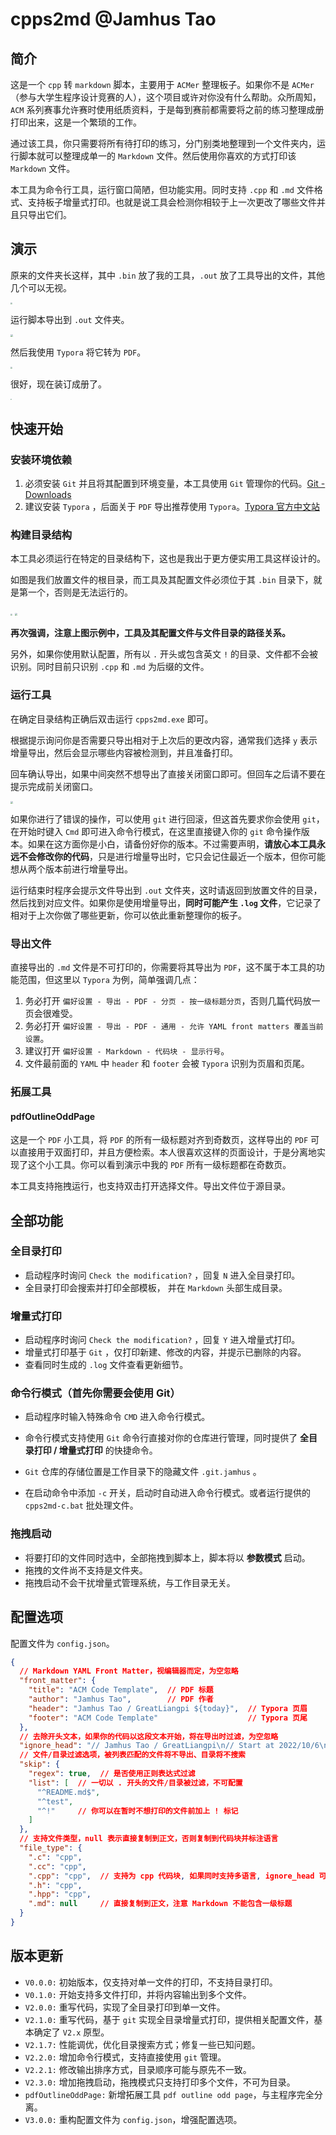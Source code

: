 # cpps2md @Jamhus Tao



## 简介

这是一个 `cpp` 转 `markdown` 脚本，主要用于 `ACMer` 整理板子。如果你不是 `ACMer`（参与大学生程序设计竞赛的人），这个项目或许对你没有什么帮助。众所周知，`ACM` 系列赛事允许赛时使用纸质资料，于是每到赛前都需要将之前的练习整理成册打印出来，这是一个繁琐的工作。 

通过该工具，你只需要将所有待打印的练习，分门别类地整理到一个文件夹内，运行脚本就可以整理成单一的 `Markdown` 文件。然后使用你喜欢的方式打印该 `Markdown` 文件。

本工具为命令行工具，运行窗口简陋，但功能实用。同时支持 `.cpp` 和 `.md` 文件格式、支持板子增量式打印。也就是说工具会检测你相较于上一次更改了哪些文件并且只导出它们。



## 演示

原来的文件夹长这样，其中 `.bin` 放了我的工具，`.out` 放了工具导出的文件，其他几个可以无视。

<img src="https://s2.loli.net/2023/08/19/oIlsUwgMHNbrnKd.png" alt=" " style="zoom:20%;" />

运行脚本导出到 `.out` 文件夹。

<img src="https://s2.loli.net/2023/08/19/7duOaxQoIEG9qc5.png" alt=" " style="zoom:25%;" />

然后我使用 `Typora` 将它转为 `PDF`。

<img src="https://s2.loli.net/2023/08/19/aUuqZRcs9V8HWjD.png" alt=" " style="zoom:20%;" />

很好，现在装订成册了。

<img src="https://s2.loli.net/2023/08/19/JvQIiHCP1emtUh8.jpg" alt=" " style="zoom:14%;" />



## 快速开始

### 安装环境依赖

1. 必须安装 `Git` 并且将其配置到环境变量，本工具使用 `Git` 管理你的代码。[Git - Downloads](https://git-scm.com/downloads) 
2. 建议安装 `Typora` ，后面关于 `PDF` 导出推荐使用 `Typora`。[Typora 官方中文站](https://typoraio.cn/) 

### 构建目录结构

本工具必须运行在特定的目录结构下，这也是我出于更方便实用工具这样设计的。

如图是我们放置文件的根目录，而工具及其配置文件必须位于其 `.bin` 目录下，就是第一个，否则是无法运行的。

<img src="https://s2.loli.net/2023/08/19/oIlsUwgMHNbrnKd.png" style="zoom:20%;" />

<img src="https://s2.loli.net/2023/08/19/8E6YfpwqlBZ2jHI.png" alt=" " style="zoom:25.6%;" />

**再次强调，注意上图示例中，工具及其配置文件与文件目录的路径关系。**

另外，如果你使用默认配置，所有以 `.` 开头或包含英文 `!` 的目录、文件都不会被识别。同时目前只识别 `.cpp` 和 `.md` 为后缀的文件。

### 运行工具

在确定目录结构正确后双击运行 `cpps2md.exe` 即可。

根据提示询问你是否需要只导出相对于上次后的更改内容，通常我们选择 `y` 表示增量导出，然后会显示哪些内容被检测到，并且准备打印。

回车确认导出，如果中间突然不想导出了直接关闭窗口即可。但回车之后请不要在提示完成前关闭窗口。

<img src="https://s2.loli.net/2023/08/19/7duOaxQoIEG9qc5.png" alt=" " style="zoom:25%;" />

如果你进行了错误的操作，可以使用 `git` 进行回滚，但这首先要求你会使用 `git`，在开始时键入 `Cmd` 即可进入命令行模式，在这里直接键入你的 `git` 命令操作版本。如果在这方面你是小白，请备份好你的版本。不过需要声明，**请放心本工具永远不会修改你的代码**，只是进行增量导出时，它只会记住最近一个版本，但你可能想从两个版本前进行增量导出。

运行结束时程序会提示文件导出到 `.out` 文件夹，这时请返回到放置文件的目录，然后找到对应文件。如果你是使用增量导出，**同时可能产生 `.log` 文件**，它记录了相对于上次你做了哪些更新，你可以依此重新整理你的板子。

### 导出文件

直接导出的 `.md` 文件是不可打印的，你需要将其导出为 `PDF`，这不属于本工具的功能范围，但这里以 `Typora` 为例，简单强调几点：

1. 务必打开 `偏好设置 - 导出 - PDF - 分页 - 按一级标题分页`，否则几篇代码放一页会很难受。
2. 务必打开 `偏好设置 - 导出 - PDF - 通用 - 允许 YAML front matters 覆盖当前设置`。
3. 建议打开 `偏好设置 - Markdown - 代码块 - 显示行号`。
3. 文件最前面的 `YAML` 中 `header` 和 `footer` 会被 `Typora` 识别为页眉和页尾。

### 拓展工具

#### pdfOutlineOddPage

这是一个 `PDF` 小工具，将 `PDF` 的所有一级标题对齐到奇数页，这样导出的 `PDF` 可以直接用于双面打印，并且方便检索。本人很喜欢这样的页面设计，于是分离地实现了这个小工具。你可以看到演示中我的 `PDF` 所有一级标题都在奇数页。

本工具支持拖拽运行，也支持双击打开选择文件。导出文件位于源目录。



## 全部功能

### 全目录打印

* 启动程序时询问 `Check the modification?` ，回复 `N` 进入全目录打印。
* 全目录打印会搜索并打印全部模板， 并在 `Markdown` 头部生成目录。

### 增量式打印

* 启动程序时询问 `Check the modification?` ，回复 `Y` 进入增量式打印。
* 增量式打印基于 `Git` ，仅打印新建、修改的内容，并提示已删除的内容。
* 查看同时生成的 `.log` 文件查看更新细节。

### 命令行模式（首先你需要会使用 Git）

* 启动程序时输入特殊命令 `CMD` 进入命令行模式。
* 命令行模式支持使用 `Git` 命令行直接对你的仓库进行管理，同时提供了 **全目录打印 / 增量式打印** 的快捷命令。
* `Git` 仓库的存储位置是工作目录下的隐藏文件 `.git.jamhus` 。

* 在启动命令中添加 `-c` 开关，启动时自动进入命令行模式。或者运行提供的 `cpps2md-c.bat` 批处理文件。

### 拖拽启动

* 将要打印的文件同时选中，全部拖拽到脚本上，脚本将以 **参数模式** 启动。
* 拖拽的文件尚不支持是文件夹。
* 拖拽启动不会干扰增量式管理系统，与工作目录无关。



## 配置选项

配置文件为 `config.json`。

``` json
{
  // Markdown YAML Front Matter，视编辑器而定，为空忽略
  "front_matter": {
    "title": "ACM Code Template",  // PDF 标题
    "author": "Jamhus Tao",        // PDF 作者
    "header": "Jamhus Tao / GreatLiangpi ${today}",  // Typora 页眉
    "footer": "ACM Code Template"                    // Typora 页尾
  },
  // 去除开头文本，如果你的代码以这段文本开始，将在导出时过滤，为空忽略
  "ignore_head": "// Jamhus Tao / GreatLiangpi\n// Start at 2022/10/6\n// Please using int32_t and int64_t to replace the int and long long.\n#include <bits/stdc++.h>\n#define int int64_t\n#define endl '\\n'\n#pragma GCC optimize(3, \"Ofast\", \"inline\")\nusing namespace std;\n",
  // 文件/目录过滤选项，被列表匹配的文件将不导出、目录将不搜索
  "skip": {
    "regex": true,  // 是否使用正则表达式过滤
    "list": [  // 一切以 . 开头的文件/目录被过滤，不可配置
      "^README.md$",
      "^test",
      "^!"     // 你可以在暂时不想打印的文件前加上 ! 标记
    ]
  },
  // 支持文件类型，null 表示直接复制到正文，否则复制到代码块并标注语言
  "file_type": {
    ".c": "cpp",
    ".cc": "cpp",
    ".cpp": "cpp",  // 支持为 cpp 代码块, 如果同时支持多语言, ignore_head 可能对其他语言无效
    ".h": "cpp",
    ".hpp": "cpp",
    ".md": null     // 直接复制到正文，注意 Markdown 不能包含一级标题
  }
}
```



## 版本更新

* `V0.0.0:` 初始版本，仅支持对单一文件的打印，不支持目录打印。
* `V0.1.0:` 开始支持多文件打印，并将内容输出到多个文件。
* `V2.0.0:` 重写代码，实现了全目录打印到单一文件。
* `V2.1.0:` 重写代码，基于 `git` 实现全目录增量式打印，提供相关配置文件，基本确定了 `V2.x` 原型。
* `V2.1.7:` 性能调优，优化目录搜索方式；修复一些已知问题。
* `V2.2.0:` 增加命令行模式，支持直接使用 `git` 管理。
* `V2.2.1:` 修改输出排序方式，目录顺序可能与原先不一致。
* `V2.3.0:` 增加拖拽启动，拖拽模式只支持打印多个文件，不可为目录。
* `pdfOutlineOddPage:` 新增拓展工具 `pdf outline odd page`，与主程序完全分离。
* `V3.0.0:` 重构配置文件为 `config.json`，增强配置选项。
